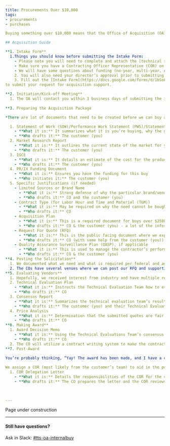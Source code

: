 ```yaml
---
title: Procurements Over $10,000
tags:
- procurements
- purchases

Buying something over $10,000 means that the Office of Acquisition (OA) needs to be involved in the process. A warranted Contracting Officer (CO) will help you through the process and get you what you need. This Acquisition Guide will get you started and explain the steps you will take throughout the process.

## Acquisition Guide

**1. Intake Form**
  1.Things you should know before submitting the Intake Form:
    - Please note you will need to complete and attach the [technical requirements](https://docs.google.com/document/d/1S_qfFI09uTth2Sx8RgWKqvlcOHxzCmdfn5h0DQYClc8/edit?usp=sharing) before submitting this form. It is crucial that your need is clear and well-defined prior to submitting your request.
    - Make sure you have a Contracting Officer Representative (COR) on the team that is [FAC-COR](https://docs.google.com/document/d/1HzbEv6yQn6pWYl1MDImeLW6ShedcRsekSCBe54Nsnc8/edit#heading=h.aizxbe137goh) certified (this is someone who will help manage the buy)
    - We will have some questions about funding (no-year, multi-year, ASF/FCSF funding, estimated budget, etc.). Please be prepared to answer these questions. 
    2. You will also need your director’s approval prior to submitting the form.
    3. Fill out the [Intake Form](https://docs.google.com/forms/d/1bSoFcljv-hmUJsSCK04AsdIh03hor_T4m1yjopild6w/edit)
to submit your request for acquisition support.

**2. Initiation/Kick-off Meeting**
  1. The OA will contact you within 3 business days of submitting the intake form to set up some time with you and your team to review the technical requirements, roles/responsibilities, project milestones, etc.
  
**3. Preparing the Acquisition Package

*There are lot of documents that need to be created before we can buy anything. Below we explain the purpose of these documents and who is responsible for creating them. Check back soon and we will have templates for each document!*

  1. Statement of Work (SOW)/Performance Work Statement (PWS)/Statement of Objectives (SOO)
    - **What it is:** It summarizes what it is you’re buying, why the government needs it, etc.
    - **Who drafts it:** The customer (you) 
  2. Market Research Report
    - **What it is:** It outlines the current state of the market for your need and who can provide this product/service. This may include releasing a Request for Information (RFI), where we survey the marketplace and directly ask potential vendors about what we are planning to buy. FYI, an RFI could add to the overall timeline. 
    - **Who drafts it:** The customer (you) 
  3. IGCE
    - **What it is:** It details an estimate of the cost for the product/service 
    - **Who drafts it:** The customer (you) 
  4. PR/IX Funding Document
    - **What it is:** Ensures you have the funding for this buy
    - **Who initiates it:** The customer (you) 
  5. Specific Justifications (if needed)
    - Limited Sources or Brand Name
      - **What it is:** Strong defense of why the particular brand/vendor/etc. is the ONLY SOURCE that can meet your need.
      - **Who drafts it:** CO and the customer (you) 
    - Contract Type (for Labor Hour and Time and Material (T&M))
      - **What it is:** May be required on why the need cannot be bought using a firm fixed price
      - **Who drafts it:** CO
    - Acquisition Plan
      - **What it is:** This is a required document for buys over $250k. It includes a brief statement of our need, the market research findings, the expected cost, vendors that can provide a solution (sources), competition, evaluation of potential vendors (evaluation criteria), contract type (firm fixed price, labor hour/time and materials, etc), any risks, projected timeline, etc.
      - **Who drafts it:** CO & the customer (you) - a lot of the information is compiled from many of the steps above
    - Request For Quote (RFQ)
      - **What it is:** This is the public facing document where we explain to vendors what we need, how they need to submit quotes, and how we will evaluate their submissions, etc.
      - **Who drafts it:** CO (with some help from the customer (you))
    - Quality Assurance Surveillance Plan (QASP), if applicable
      - **What it is:** This is used to manage the contractor’s performance and ensure they are delivering the results specified in the Performance Work Statement (PWS). It provides details on how the government will review the contractor’s work to ensure we are getting what we are paying for. 
      - **Who drafts it:** CO & the customer (you)
**4. Posting the Solicitation**
  1. We documented what we need and what is required per federal and agency regulations, so now we can post it to the public and see who can deliver!
  2. The COs have several venues where we can post our RFQ and supporting documentation: [GSA ebuy](https://www.ebuy.gsa.gov/advantage/ebuy/start_page.do), [FedBizOpps](https://www.fbo.gov/), and/or [Github](https://github.com/). The CO will be responsible for this action.
**5. Evaluating Vendors**
  1. Hopefully, we received interest from industry and have multiple responses from the vendor community. We will then review each quote from the vendors and evaluate in accordance with the evaluation criteria stated in the RFQ. Prior to evaluating vendors’ quotes, the customer (you) are responsible for setting up a Technical Evaluation Team made up of two to three technical SMEs. 
  2. Technical Evaluation Plan 
    - **What it is:** Instructs the Technical Evaluation Team how to evaluate each quote in accordance with the criteria stated in the RFQ.
    - **Who drafts it:** CO
  3. Consensus Report
    - **What it is:** Summarizes the technical evaluation team’s results from their evaluations and their technical recommendation for the award.
    - **Who drafts it:** The customer (you) and their Technical Evaluation Team
  4. Price Analysis
    - **What it is:** Determination that the submitted quotes are fair and reasonable. The government may use various resources to make this determination (IGCE, Multiple Award Schedule pricelists, CALC tool, industry resources, etc.).
    - **Who drafts it:** CO
**6. Making Award**
  1. Award Decision Memo
    - **What it is:** Using the Technical Evaluations Team’s consensus report and the price analysis, the CO makes the decision on which vendor will provide the best value to the government.
    - **Who drafts it:** CO
  2. The CO will utilize a contract writing system to make the contract award and have the signed form (by both the government and contractor) with the official contract number (Procurement Instrument Identifier).
**7. Post-Award
  
You’re probably thinking, “Yay! The award has been made, and I have a contract! All the work is done.” WRONG! The fun has just begun. It is the government’s responsibility to monitor the contractor’s performance to ensure the contract’s articulated outcomes are being achieved. In addition to monitoring the contractor’s performance, other post-award tasks may include: managing vendor/government relationships, issuing technical direction, reviewing and approving invoices, writing inspection/performance reports, tracking payments to indicate remaining balance of funds, etc. 

We assign a COR (most likely from the customer’s team) to aid in the post-award contract management. 
  1. COR Delegation Letter
    - **What it is:** Details the responsibilities of the COR for the contract.
    - **Who drafts it:** The CO prepares the letter and the COR reviews and signs it.

 
    
---
```


Page under construction

---

#### Still have questions?

Ask in Slack: [#tts-oa-internalbuy](https://gsa-tts.slack.com/messages/tts-oa-internalbuy/)
